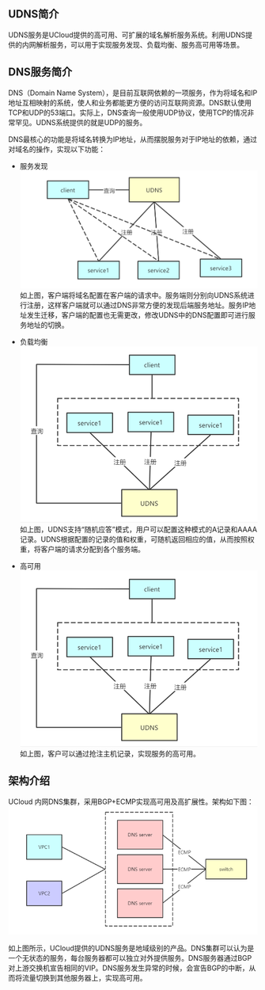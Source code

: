 
## UDNS简介
UDNS服务是UCloud提供的高可用、可扩展的域名解析服务系统。利用UDNS提供的内网解析服务，可以用于实现服务发现、负载均衡、服务高可用等场景。

## DNS服务简介
DNS（Domain Name System），是目前互联网依赖的一项服务，作为将域名和IP地址互相映射的系统，使人和业务都能更方便的访问互联网资源。DNS默认使用TCP和UDP的53端口。实际上，DNS查询一般使用UDP协议，使用TCP的情况非常罕见。UDNS系统提供的就是UDP的服务。

DNS最核心的功能是将域名转换为IP地址，从而摆脱服务对于IP地址的依赖，通过对域名的操作，实现以下功能：
- 服务发现
![images](/images/服务发现2.png)
如上图，客户端将域名配置在客户端的请求中。服务端则分别向UDNS系统进行注册，这样客户端就可以通过DNS非常方便的发现后端服务地址。服务IP地址发生迁移，客户端的配置也无需更改，修改UDNS中的DNS配置即可进行服务地址的切换。

- 负载均衡
![images](/images/负载均衡.png)
如上图，UDNS支持“随机应答”模式，用户可以配置这种模式的A记录和AAAA记录。UDNS根据配置的记录的值和权重，可随机返回相应的值，从而按照权重，将客户端的请求分配到各个服务端。

- 高可用
![images](/images/负载均衡.png)
如上图，客户可以通过抢注主机记录，实现服务的高可用。


## 架构介绍
UCloud 内网DNS集群，采用BGP+ECMP实现高可用及高扩展性。架构如下图：
![images](/images/DNS集群架构.png)

如上图所示，UCloud提供的UDNS服务是地域级别的产品。DNS集群可以认为是一个无状态的服务，每台服务器都可以独立对外提供服务。DNS服务器通过BGP对上游交换机宣告相同的VIP。DNS服务发生异常的时候，会宣告BGP的中断，从而将流量切换到其他服务器上，实现高可用。
